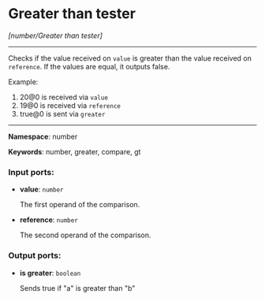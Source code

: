 # Greater than tester

_[number/Greater than tester]_

---

Checks if the value received on `value` is greater than the value received on `reference`. If the values are equal, it outputs false.

Example:

1. 20@0 is received via `value`
2. 19@0 is received via `reference`
3. true@0 is sent via `greater`

---

__Namespace__: number

__Keywords__: number, greater, compare, gt

### Input ports:

* __value__: ` number `

    The first operand of the comparison.


* __reference__: ` number `

    The second operand of the comparison.

### Output ports:

* __is greater__: ` boolean `

    Sends true if "a" is greater than "b"

